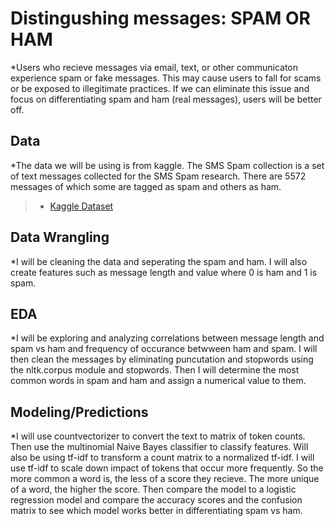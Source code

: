 # Distingushing messages: SPAM OR HAM

*Users who recieve messages via email, text, or other communicaton experience spam or fake messages. This may cause users to fall for scams or be exposed to illegitimate practices. If we can eliminate this issue and focus on differentiating spam and ham (real messages), users will be better off.  

## Data

*The data we will be using is from kaggle. The SMS Spam collection is a set of text messages collected for the SMS Spam research. There are 5572 messages of which some are tagged as spam and others as ham. 

> * [Kaggle Dataset](https://www.kaggle.com/uciml/sms-spam-collection-dataset)

## Data Wrangling

*I will be cleaning the data and seperating the spam and ham. I will also create features such as message length and value where 0 is ham and 1 is spam.

## EDA

*I will be exploring and analyzing correlations between message length and spam vs ham and frequency of occurance betwween ham and spam. I will then clean the messages by eliminating puncutation and stopwords using the nltk.corpus module and stopwords. Then I will determine the most common words in spam and ham and assign a numerical value to them.


## Modeling/Predictions

*I will use countvectorizer to convert the text to matrix of token counts. Then use the multinomial Naive Bayes classifier to classify features. Will also be using tf-idf to transform a count matrix to a normalized tf-idf. I will use tf-idf to scale down impact of tokens that occur more frequently. So the more common a word is, the less of a score they recieve. The more unique of a word, the higher the score. Then compare the model to a logistic regression model and compare the accuracy scores and the confusion matrix to see which model works better in differentiating spam vs ham.





